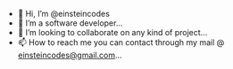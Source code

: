 - 👋 Hi, I’m @einsteincodes
- 👀 I’m a software developer...
- 💞️ I’m looking to collaborate on any kind of project...
- 📫 How to reach me you can contact through my mail @ einsteincodes@gmail.com...

<!---
einsteincodes/einsteincodes is a ✨ special ✨ repository because its `README.md` (this file) appears on your GitHub profile.
You can click the Preview link to take a look at your changes.
--->

